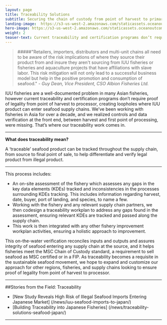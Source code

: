 ```yaml
---
layout: page 
title: Traceability Solutions
subtitle: Securing the chain of custody from point of harvest to primary processor.
landing-image: 	https://s3-us-west-2.amazonaws.com/staticassets.oceanoutcomes.org/rollover+images/catchtrackinghover.jpg
hero-image: https://s3-us-west-2.amazonaws.com/staticassets.oceanoutcomes.org/hero+photos/traceabilitysolutionshero.jpg
weight: 2
teaser-text: Current traceability and certification programs don’t require proof of legality from point of harvest to processor, creating loopholes where IUU product can enter seafood supply chains. That’s where our traceability work comes in.
---
```

> #####"Retailers, importers, distributors and multi-unit chains all need to be aware of the risk implications of where they source their product from and insure they aren't sourcing from IUU fisheries or fisheries and aquaculture projects that have affiliations with slave labor. This risk mitigation will not only lead to a successful business model but help in the positive promotion and consumption of seafood." - *Guy Dean, Vice President, CSO Albion Fisheries Ltd.*

IUU fisheries are a well-documented problem in many Asian fisheries, however current traceability and certification programs don’t require proof of legality from point of harvest to processor, creating loopholes where IUU product can enter seafood supply chains. We’ve been working with fisheries in Asia for over a decade, and we realized controls and data verification at the front end, between harvest and first point of processing, were missing. That’s where our traceability work comes in.

----

**What does traceability mean?**

A ‘traceable’ seafood product can be tracked throughout the supply chain, from source to final point of sale, to help differentiate and verify legal product from illegal product.

----

This process includes:

* An on-site assessment of the fishery which assesses any gaps in the key data elements (KDEs) tracked and inconsistencies in the processes surrounding KDEs tracking. This includes information regarding harvest, date, buyer, port of landing, and species, to name a few.  
* Working with the fishery and any relevant supply chain partners, we then codesign a traceability workplan to address any gaps found in the assessment, ensuring relevant KDEs are tracked and passed along the supply chain.  
* This work is then integrated with any other fishery improvement workplan activities, ensuring a holistic approach to improvement.  

This on-the-water verification reconciles inputs and outputs and assures integrity of seafood entering any supply chain at the source, and it helps fisheries meet the MSC Chain of Custody standard, a requirement to sell seafood as MSC certified or in a FIP. As traceability becomes a requisite in the sustainable seafood movement, we hope to expand and customize our approach for other regions, fisheries, and supply chains looking to ensure proof of legality from point of harvest to processor.

---
##Stories from the Field: Traceability

* [New Study Reveals High Risk of Illegal Seafood Imports Entering Japanese Market] (/news/iuu-seafood-imports-to-japan/)
* [Building Traceability into Japanese Fisheries] (/news/traceability-solutions-seafood-japan/)

---
